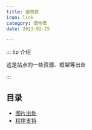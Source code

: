 ```yaml
---
title: 借物表
icon: link
category: 借物表
date: 2023-02-25

---
```


::: tip 介绍

这是站点的一些资源、框架等出处

:::

## 目录
- [图片出处](picture.md)
- [程序支持](program.md)